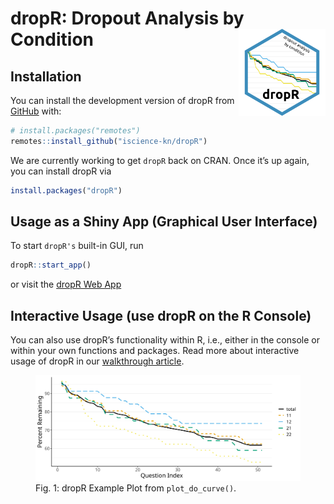 
<!-- README.md is generated from README.Rmd. Please edit this file -->

# dropR: Dropout Analysis by Condition <a href='https://iscience-kn.github.io/dropR/'><img src='man/figures/dropR_logo.png' align="right" height="139" /></a>

<!-- badges: start -->
<!-- badges: end -->

## Installation

You can install the development version of dropR from
[GitHub](https://github.com/iscience-kn/dropR) with:

``` r
# install.packages("remotes")
remotes::install_github("iscience-kn/dropR")
```

We are currently working to get `dropR` back on CRAN. Once it’s up
again, you can install dropR via

``` r
install.packages("dropR")
```

## Usage as a Shiny App (Graphical User Interface)

To start `dropR's` built-in GUI, run

``` r
dropR::start_app()
```

or visit the [dropR Web App](https://iscience-kn.shinyapps.io/dropR/)

## Interactive Usage (use dropR on the R Console)

You can also use dropR’s functionality within R, i.e., either in the
console or within your own functions and packages. Read more about
interactive usage of dropR in our [walkthrough
article](https://iscience-kn.github.io/dropR/articles/interactive.html).

<figure>
<img src="./man/figures/dropR_1717579088.svg"
alt="Fig. 1: dropR Example Plot from plot_do_curve()." />
<figcaption aria-hidden="true">Fig. 1: dropR Example Plot from
<code>plot_do_curve()</code>.</figcaption>
</figure>

<!-- # ```{r do_plot_ex, echo = F} -->
<!-- # library(dropR) -->
<!-- # df <- add_dropout_idx(dropRdemo, 3:54) -->
<!-- # stats <- compute_stats(df, -->
<!-- #                        by_cond = "experimental_condition", -->
<!-- #                        no_of_vars = 52) -->
<!-- # plot_do_curve(stats, full_scale = F) + ggplot2::labs(title = "Dropout by condition") -->
<!-- # ``` -->
